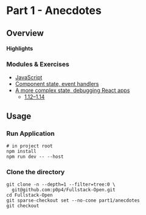 # Part 1 - Anecdotes

## Overview

#### Highlights

### Modules & Exercises

- [JavaScript](https://fullstackopen.com/en/part1/java_script)
- [Component state, event handlers](https://fullstackopen.com/en/part1/component_state_event_handlers)
- [A more complex state, debugging React apps](https://fullstackopen.com/en/part1/a_more_complex_state_debugging_react_apps)
  - [1.12–1.14](https://fullstackopen.com/en/part1/a_more_complex_state_debugging_react_apps#exercises-1-6-1-14)

## Usage

### Run Application

```shell
# in project root
npm install
npm run dev -- --host
```

### Clone the directory

```shell
git clone -n --depth=1 --filter=tree:0 \
  git@github.com:p0p4/Fullstack-Open.git
cd Fullstack-Open
git sparse-checkout set --no-cone part1/anecdotes
git checkout
```
